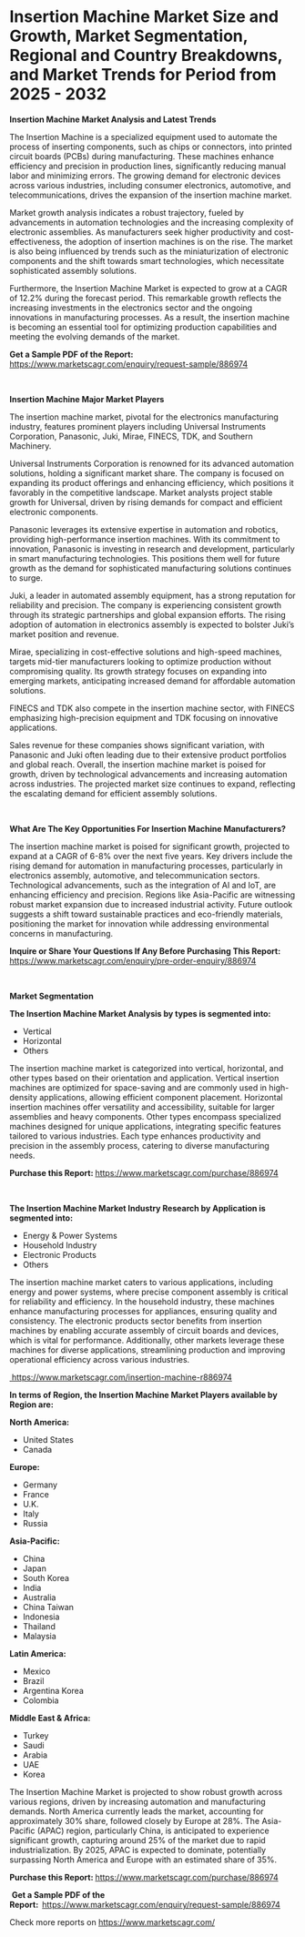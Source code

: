 <p><h1>Insertion Machine Market Size and Growth, Market Segmentation, Regional and Country Breakdowns, and Market Trends for Period from 2025 -  2032</h1></p><p><strong>Insertion Machine Market Analysis and Latest Trends</strong></p>
<p><p>The Insertion Machine is a specialized equipment used to automate the process of inserting components, such as chips or connectors, into printed circuit boards (PCBs) during manufacturing. These machines enhance efficiency and precision in production lines, significantly reducing manual labor and minimizing errors. The growing demand for electronic devices across various industries, including consumer electronics, automotive, and telecommunications, drives the expansion of the insertion machine market.</p><p>Market growth analysis indicates a robust trajectory, fueled by advancements in automation technologies and the increasing complexity of electronic assemblies. As manufacturers seek higher productivity and cost-effectiveness, the adoption of insertion machines is on the rise. The market is also being influenced by trends such as the miniaturization of electronic components and the shift towards smart technologies, which necessitate sophisticated assembly solutions.</p><p>Furthermore, the Insertion Machine Market is expected to grow at a CAGR of 12.2% during the forecast period. This remarkable growth reflects the increasing investments in the electronics sector and the ongoing innovations in manufacturing processes. As a result, the insertion machine is becoming an essential tool for optimizing production capabilities and meeting the evolving demands of the market.</p></p>
<p><strong>Get a Sample PDF of the Report:&nbsp;</strong> <a href="https://www.marketscagr.com/enquiry/request-sample/886974?utm_campaign=3506&utm_medium=2&utm_source=Github&utm_content=ia&utm_term=08042025&utm_id=insertion-machine">https://www.marketscagr.com/enquiry/request-sample/886974</a></p>
<p>&nbsp;</p>
<p><strong>Insertion Machine Major Market Players</strong></p>
<p><p>The insertion machine market, pivotal for the electronics manufacturing industry, features prominent players including Universal Instruments Corporation, Panasonic, Juki, Mirae, FINECS, TDK, and Southern Machinery. </p><p>Universal Instruments Corporation is renowned for its advanced automation solutions, holding a significant market share. The company is focused on expanding its product offerings and enhancing efficiency, which positions it favorably in the competitive landscape. Market analysts project stable growth for Universal, driven by rising demands for compact and efficient electronic components.</p><p>Panasonic leverages its extensive expertise in automation and robotics, providing high-performance insertion machines. With its commitment to innovation, Panasonic is investing in research and development, particularly in smart manufacturing technologies. This positions them well for future growth as the demand for sophisticated manufacturing solutions continues to surge.</p><p>Juki, a leader in automated assembly equipment, has a strong reputation for reliability and precision. The company is experiencing consistent growth through its strategic partnerships and global expansion efforts. The rising adoption of automation in electronics assembly is expected to bolster Juki’s market position and revenue.</p><p>Mirae, specializing in cost-effective solutions and high-speed machines, targets mid-tier manufacturers looking to optimize production without compromising quality. Its growth strategy focuses on expanding into emerging markets, anticipating increased demand for affordable automation solutions.</p><p>FINECS and TDK also compete in the insertion machine sector, with FINECS emphasizing high-precision equipment and TDK focusing on innovative applications.</p><p>Sales revenue for these companies shows significant variation, with Panasonic and Juki often leading due to their extensive product portfolios and global reach. Overall, the insertion machine market is poised for growth, driven by technological advancements and increasing automation across industries. The projected market size continues to expand, reflecting the escalating demand for efficient assembly solutions.</p></p>
<p>&nbsp;</p>
<p><strong>What Are The Key Opportunities For Insertion Machine Manufacturers?</strong></p>
<p><p>The insertion machine market is poised for significant growth, projected to expand at a CAGR of 6-8% over the next five years. Key drivers include the rising demand for automation in manufacturing processes, particularly in electronics assembly, automotive, and telecommunication sectors. Technological advancements, such as the integration of AI and IoT, are enhancing efficiency and precision. Regions like Asia-Pacific are witnessing robust market expansion due to increased industrial activity. Future outlook suggests a shift toward sustainable practices and eco-friendly materials, positioning the market for innovation while addressing environmental concerns in manufacturing.</p></p>
<p><strong>Inquire or Share Your Questions If Any Before Purchasing This Report:</strong> <a href="https://www.marketscagr.com/enquiry/pre-order-enquiry/886974?utm_campaign=3506&utm_medium=2&utm_source=Github&utm_content=ia&utm_term=08042025&utm_id=insertion-machine">https://www.marketscagr.com/enquiry/pre-order-enquiry/886974</a></p>
<p>&nbsp;</p>
<p><strong>Market Segmentation</strong></p>
<p><strong>The Insertion Machine Market Analysis by types is segmented into:</strong></p>
<p><ul><li>Vertical</li><li>Horizontal</li><li>Others</li></ul></p>
<p><p>The insertion machine market is categorized into vertical, horizontal, and other types based on their orientation and application. Vertical insertion machines are optimized for space-saving and are commonly used in high-density applications, allowing efficient component placement. Horizontal insertion machines offer versatility and accessibility, suitable for larger assemblies and heavy components. Other types encompass specialized machines designed for unique applications, integrating specific features tailored to various industries. Each type enhances productivity and precision in the assembly process, catering to diverse manufacturing needs.</p></p>
<p><strong>Purchase this Report:&nbsp;</strong><a href="https://www.marketscagr.com/purchase/886974?utm_campaign=3506&utm_medium=2&utm_source=Github&utm_content=ia&utm_term=08042025&utm_id=insertion-machine">https://www.marketscagr.com/purchase/886974</a></p>
<p>&nbsp;</p>
<p><strong>The Insertion Machine Market Industry Research by Application is segmented into:</strong></p>
<p><ul><li>Energy & Power Systems</li><li>Household Industry</li><li>Electronic Products</li><li>Others</li></ul></p>
<p><p>The insertion machine market caters to various applications, including energy and power systems, where precise component assembly is critical for reliability and efficiency. In the household industry, these machines enhance manufacturing processes for appliances, ensuring quality and consistency. The electronic products sector benefits from insertion machines by enabling accurate assembly of circuit boards and devices, which is vital for performance. Additionally, other markets leverage these machines for diverse applications, streamlining production and improving operational efficiency across various industries.</p></p>
<p><a href="https://www.marketscagr.com/insertion-machine-r886974?utm_campaign=3506&utm_medium=2&utm_source=Github&utm_content=ia&utm_term=08042025&utm_id=insertion-machine">&nbsp;https://www.marketscagr.com/insertion-machine-r886974</a></p>
<p><strong>In terms of Region, the Insertion Machine Market Players available by Region are:</strong></p>
<p>
    <p> <strong> North America: </strong>
        <ul>
            <li>United States</li>
            <li>Canada</li>
        </ul>
        </p> 
    <p> <strong> Europe: </strong>
        <ul>
            <li>Germany</li>
            <li>France</li>
            <li>U.K.</li>
            <li>Italy</li>
            <li>Russia</li>
        </ul>
        </p> 
    <p> <strong> Asia-Pacific: </strong>
        <ul>
            <li>China</li>
            <li>Japan</li>
            <li>South Korea</li>
            <li>India</li>
            <li>Australia</li>
            <li>China Taiwan</li>
            <li>Indonesia</li>
            <li>Thailand</li>
            <li>Malaysia</li>
        </ul>
        </p> 
    <p> <strong> Latin America: </strong>
        <ul>
            <li>Mexico</li>
            <li>Brazil</li>
            <li>Argentina Korea</li>
            <li>Colombia</li>
        </ul>
        </p> 
    <p> <strong> Middle East & Africa: </strong>
        <ul>
            <li>Turkey</li>
            <li>Saudi</li>
            <li>Arabia</li>
            <li>UAE</li>
            <li>Korea</li>
        </ul>
    </p>
    </p>
<p><p>The Insertion Machine Market is projected to show robust growth across various regions, driven by increasing automation and manufacturing demands. North America currently leads the market, accounting for approximately 30% share, followed closely by Europe at 28%. The Asia-Pacific (APAC) region, particularly China, is anticipated to experience significant growth, capturing around 25% of the market due to rapid industrialization. By 2025, APAC is expected to dominate, potentially surpassing North America and Europe with an estimated share of 35%.</p></p>
<p><strong>Purchase this Report: </strong><a href="https://www.marketscagr.com/purchase/886974?utm_campaign=3506&utm_medium=2&utm_source=Github&utm_content=ia&utm_term=08042025&utm_id=insertion-machine">https://www.marketscagr.com/purchase/886974</a></p>
<p>&nbsp;<strong>Get a Sample PDF of the Report:&nbsp;&nbsp;</strong><a href="https://www.marketscagr.com/enquiry/request-sample/886974?utm_campaign=3506&utm_medium=2&utm_source=Github&utm_content=ia&utm_term=08042025&utm_id=insertion-machine">https://www.marketscagr.com/enquiry/request-sample/886974</a></p>
<p><strong></strong></p>
<p>Check more reports on <a href="https://www.marketscagr.com/?utm_campaign=3506&utm_medium=2&utm_source=Github&utm_content=ia&utm_term=08042025&utm_id=insertion-machine">https://www.marketscagr.com/</a></p>